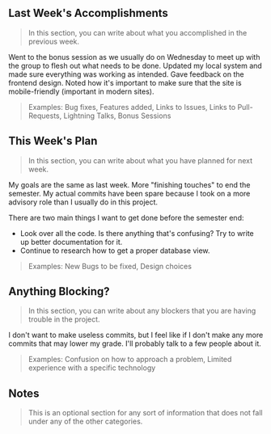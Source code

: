 ## Last Week's Accomplishments

> In this section, you can write about what you accomplished in the previous week.

Went to the bonus session as we usually do on Wednesday to meet up with the group to flesh out what needs to be done. Updated my local system and made sure everything was working as intended. Gave feedback on the frontend design. Noted how it's important to make sure that the site is mobile-friendly (important in modern sites).

> Examples:
> Bug fixes, Features added, Links to Issues, Links to Pull-Requests, Lightning Talks, Bonus Sessions

## This Week's Plan

> In this section, you can write about what you have planned for next week.

My goals are the same as last week. More "finishing touches" to end the semester. My actual commits have been spare because I took on a more advisory role than I usually do in this project.

There are two main things I want to get done before the semester end:
- Look over all the code. Is there anything that's confusing? Try to write up better documentation for it.
- Continue to research how to get a proper database view.

> Examples: New Bugs to be fixed, Design choices

## Anything Blocking?

> In this section, you can write about any blockers that you are having trouble in the project.

I don't want to make useless commits, but I feel like if I don't make any more commits that may lower my grade. I'll probably talk to a few people about it. 

> Examples: Confusion on how to approach a problem, Limited experience with a specific technology

## Notes

> This is an optional section for any sort of information that does not fall under any of the other categories.
